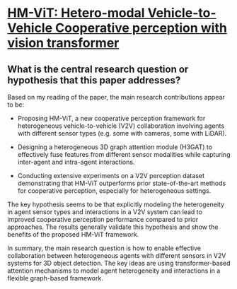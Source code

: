 # [HM-ViT: Hetero-modal Vehicle-to-Vehicle Cooperative perception with   vision transformer](https://arxiv.org/abs/2304.10628)

## What is the central research question or hypothesis that this paper addresses?

 Based on my reading of the paper, the main research contributions appear to be:

- Proposing HM-ViT, a new cooperative perception framework for heterogeneous vehicle-to-vehicle (V2V) collaboration involving agents with different sensor types (e.g. some with cameras, some with LiDAR). 

- Designing a heterogeneous 3D graph attention module (H3GAT) to effectively fuse features from different sensor modalities while capturing inter-agent and intra-agent interactions.

- Conducting extensive experiments on a V2V perception dataset demonstrating that HM-ViT outperforms prior state-of-the-art methods for cooperative perception, especially for heterogeneous settings.

The key hypothesis seems to be that explicitly modeling the heterogeneity in agent sensor types and interactions in a V2V system can lead to improved cooperative perception performance compared to prior approaches. The results generally validate this hypothesis and show the benefits of the proposed HM-ViT framework.

In summary, the main research question is how to enable effective collaboration between heterogeneous agents with different sensors in V2V systems for 3D object detection. The key ideas are using transformer-based attention mechanisms to model agent heterogeneity and interactions in a flexible graph-based framework.
